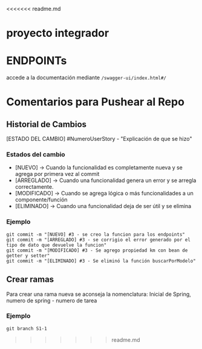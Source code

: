 <<<<<<< readme.md
# proyecto integrador

# ENDPOINTs

accede a la documentación mediante `/swagger-ui/index.html#/` 

# Comentarios para Pushear al Repo

## Historial de Cambios
[ESTADO DEL CAMBIO] #NumeroUserStory - "Explicación de que se hizo" 

### Estados del cambio
- [NUEVO] -> Cuando la funcionalidad es completamente nueva y se agrega por primera vez al commit
- [ARREGLADO] -> Cuando una funcionalidad genera un error y se arregla correctamente.
- [MODIFICADO] -> Cuando se agrega lógica o más funcionalidades a un componente/función 
- [ELIMINADO] -> Cuando una funcionalidad deja de ser útil y se elimina

### Ejemplo

```
git commit -m "[NUEVO] #3 - se creo la funcion para los endpoints"
git commit -m "[ARREGLADO] #3 - se corrigio el error generado por el tipo de dato que devuelve la funcion"
git commit -m "[MODIFICADO] #3 - Se agrego propiedad km con bean de getter y setter"
git commit -m "[ELIMINADO] #3 - Se eliminó la función buscarPorModelo"
```

## Crear ramas
Para crear una rama nueva se aconseja la nomenclatura:
Inicial de Spring, numero de spring - numero de tarea

### Ejemplo
`git branch S1-1`
>>>>>>> readme.md
